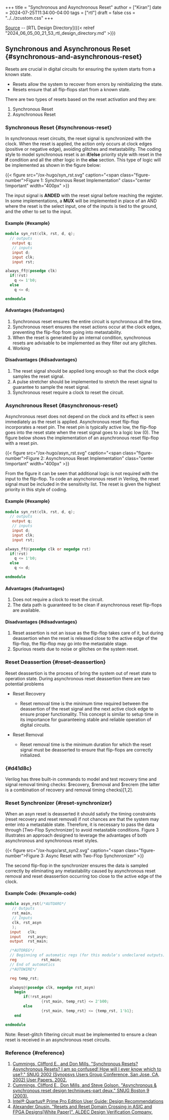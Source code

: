 +++
title = "Synchronous and Asynchronous Reset"
author = ["Kiran"]
date = 2024-07-25T11:34:00-04:00
tags = ["rtl"]
draft = false
css = "../../zcustom.css"
+++

[Source](https://github.com/24x7fpga/RTL/tree/master/rtl_designs/asyn_rst) -- [RTL Design Directory]({{< relref "2024_06_05_00_21_53_rtl_design_directory.md" >}})


## Synchronous and Asynchronous Reset {#synchronous-and-asynchronous-reset}

Resets are crucial in digital circuits for ensuring the system starts from a known state.

-   Resets allow the system to recover from errors by reinitializing the state.
-   Resets ensure that all flip-flops start from a known state.

There are two types of resets based on the reset activation and they are:

1.  Synchronous Reset
2.  Asynchronous Reset


### Synchronous Reset {#synchronous-reset}

In synchronous reset circuits, the reset signal is synchronized with the clock. When the reset is applied, the action only occurs at clock edges (positive or negative edge), avoiding glitches and metastability. The coding style to model synchronous reset is an **if/else** priority style with reset in the **if** condition and all the other logic in the **else** section. This type of logic will be implemented as shown in the figure below:

{{< figure src="/ox-hugo/syn_rst.svg" caption="<span class=\"figure-number\">Figure 1: </span>Synchronous Reset Implementation" class="center !important" width="400px" >}}

The input signal is **ANDED** with the reset signal before reaching the register. In some implementations, a **MUX** will be implemented in place of an AND where the reset is the select input, one of the inputs is tied to the ground, and the other to set to the input.


#### Example {#example}

```verilog
module syn_rst(clk, rst, d, q);
  // outputs
   output q;
   // inputs
   input d;
   input clk;
   input rst;

always_ff@(posedge clk)
  if(!rst)
    q <= 1'b0;
  else
    q <= d;

endmodule
```


#### Advantages {#advantages}

1.  Synchronous reset ensures the entire circuit is synchronous all the time.
2.  Synchronous resert ensures the reset actions occur at the clock edges, preventing the flip-flop from going into metastability.
3.  When the reset is generated by an internal condition, synchronous resets are advisable to be implemented as they filter out any glitches.
4.  Working


#### Disadvantages {#disadvantages}

1.  The reset signal should be applied long enough so that the clock edge samples the reset signal.
2.  A pulse stretcher should be implemented to stretch the reset signal to guarantee to sample the reset signal.
3.  Synchronous reset require a clock to reset the circuit.


### Asynchronous Reset {#asynchronous-reset}

Asynchronous reset does not depend on the clock and its effect is seen immediately as the reset is applied. Asynchronous reset flip-flop incorporates a reset pin. The reset pin is typically active low, the flip-flop goes into the reset state when the reset signal goes to a logic low (0). The figure below shows the implementation of an asynchronous reset flip-flop with a reset pin.

{{< figure src="/ox-hugo/asyn_rst.svg" caption="<span class=\"figure-number\">Figure 2: </span>Asynchronous Reset Implementation" class="center !important" width="400px" >}}

From the figure it can be seen that additional logic is not required with the input to the flip-flop. To code an asynchoronous reset in Verilog, the reset signal must be included in the sensitivity list. The reset is given the highest priority in this style of coding.


#### Example {#example}

```verilog
module syn_rst(clk, rst, d, q);
  // outputs
   output q;
   // inputs
   input d;
   input clk;
   input rst;

always_ff@(posedge clk or negedge rst)
  if(!rst)
    q <= 1'b0;
  else
    q <= d;

endmodule

```


#### Advantages {#advantages}

1.  Does not require a clock to reset the circuit.
2.  The data path is guaranteed to be clean if asynchronous reset flip-flops are available.


#### Disadvantages {#disadvantages}

1.  Reset assertion is not an issue as the flip-flop takes care of it, but during deassertion when the reset is released close to the active edge of the flip-flop, the flip-flop may go into the metastable stage.
2.  Spurious resets due to noise or glitches on the system reset.


### Reset Deassertion {#reset-deassertion}

Reset deassertion is the process of bring the system out of reset state to operation state. During asynchronous reset deassertion there are two potential problems

<!--list-separator-->

-  Reset Recovery

    -   Reset removal time is the minimum time required between the deassertion of the reset signal and the next active clock edge to ensure proper functionality. This concept is similar to setup time in its importance for guaranteeing stable and reliable operation of digital circuits.

<!--list-separator-->

-  Reset Removal

    -   Reset removal time is the minimum duration for which the reset signal must be deasserted to ensure that flip-flops are correctly initialized.


###  {#d41d8c}

Verilog has three built-in commands to model and test recovery time and signal removal timing checks: $recovery, $removal and $recrem (the latter is a combination of recovery and removal timing checks)[1,2].


### Reset Synchronizer {#reset-synchronizer}

When an asyn reset is deasserted it should satisfy the timing constraints (reset recovery and reset removal) if not chances are that the system may enter into a metastable state. Therefore, it is necessary to pass the data through [Two-Flop Synchronizer] to avoid metastable conditions. Figure 3 illustrates an approach designed to leverage the advantages of both asynchronous and synchronous reset styles.

{{< figure src="/ox-hugo/arst_syn2.svg" caption="<span class=\"figure-number\">Figure 3: </span>Async Reset with Two-Flop Synchnronizer" >}}

The second flip-flop in the synchronizer ensures the data is sampled correctly by eliminating any metastability caused by asynchronous reset removal and reset deassertion occurring too close to the active edge of the clock.


#### Example Code: {#example-code}

```verilog
module asyn_rst(/*AUTOARG*/
   // Outputs
   rst_main,
   // Inputs
   clk, rst_asyn
   );
  input   clk;
  input   rst_asyn;
  output  rst_main;

  /*AUTOREG*/
  // Beginning of automatic regs (for this module's undeclared outputs)
  reg			rst_main;
  // End of automatics
  /*AUTOWIRE*/

  reg temp_rst;

  always@(posedge clk, negedge rst_asyn)
    begin
        if(!rst_asyn)
                {rst_main, temp_rst} <= 2'b00;
        else
                {rst_main, temp_rst} <= {temp_rst, 1'b1};
    end

endmodule
```

Note: Reset-glitch filtering circuit must be implemented to ensure a clean reset is received in an asynchronous reset circuits.


### Reference {#reference}

1.  [Cummings, Clifford E., and Don Mills. "Synchronous Resets? Asynchronous Resets? I am so confused! How will I ever know which to use?." SNUG 2002 (Synopsys Users Group Conference, San Jose, CA, 2002) User Papers. 2002.](http://www.sunburst-design.com/papers/CummingsSNUG2002SJ_Resets.pdf)
2.  [Cummings, Clifford E., Don Mills, and Steve Golson. "Asynchronous &amp; synchronous reset design techniques-part deux." SNUG Boston 9 (2003).](http://www.sunburst-design.com/papers/CummingsSNUG2003Boston_Resets.pdf)
3.  [Intel® Quartus® Prime Pro Edition User Guide: Design Recommendations](https://www.intel.com/content/www/us/en/docs/programmable/683082/21-3/using-asynchronous-resets.html)
4.  [Alexander Gnusin. "Resets and Reset Domain Crossing in ASIC and FPGA Designs[White Paper]". ALDEC Design Verification Company.](https://research.ssl.berkeley.edu/~teq/research/Resets%20and%20Reset%20Domain%20Crossings%20in%20ASIC%20and%20FPGA%20designs.pdf)
